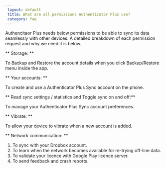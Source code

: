 ```yaml
---
 layout: default
 title: What are all permissions Authenticator Plus use?
 category: faq
---
```


Authencitaor Plus needs below permissions to be able to sync its data seamlessly with other devices. A detailed breakdown of each permission request and why we need it is below. 

** Storage: **

To Backup and Restore the account details when you click Backup/Restore menu inside the app.

** Your accounts: **

To create and use a Authenticator Plus Sync account on the phone.

** Read sync settings / statistics and Toggle sync on and off:**

To manage your Authenticator Plus Sync account preferences.

** Vibrate: **

To allow your device to vibrate when a new account is added.

** Network communication: **

1. To sync with your Dropbox account.
2. To learn when the network becomes available for re-trying off-line data.
3. To validate your licence with Google Play licence server.
4. To send feedback and crash reports.

